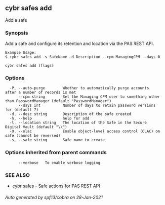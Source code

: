 ## cybr safes add

Add a safe

### Synopsis

Add a safe and configure its retention and location
	via the PAS REST API.
	
	Example Usage:
	$ cybr safes add -s SafeName -d Description --cpm ManagingCPM --days 0

```
cybr safes add [flags]
```

### Options

```
  -P, --auto-purge        Whether to automatically purge accounts after a number of records is met
      --cpm string        Set the Managing CPM user to something other than PasswordManager (default "PasswordManager")
      --days int          Number of days to retain password versions for (default 7)
  -d, --desc string       Description of the safe created
  -h, --help              help for add
  -l, --location string   The location of the Safe in the Secure Digital Vault (default "\\")
  -O, --olac              Enable object-level access control (OLAC) on safe (cannot be reversed)
  -s, --safe string       Safe name to create
```

### Options inherited from parent commands

```
      --verbose   To enable verbose logging
```

### SEE ALSO

* [cybr safes](cybr_safes.md)	 - Safe actions for PAS REST API

###### Auto generated by spf13/cobra on 28-Jan-2021
